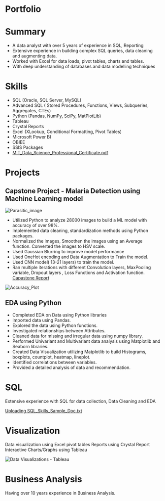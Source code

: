 # Portfolio
# Summary
-	A data analyst with over 5 years of experience in SQL, Reporting
-	Extensive experience in building complex SQL queries, data cleaning and augmenting data.
-	Worked with Excel for data loads, pivot tables, charts and tables.
-	With deep understanding of databases and data modelling techniques

# Skills
* SQL (Oracle, SQL Server, MySQL)
*	Advanced SQL ( Stored Procedures, Functions, Views, Subqueries, Aggregates, CTEs)
*	Python (Pandas, NumPy, SciPy, MatPlotLib)
*	Tableau
*	Crystal Reports
*	Excel (XLookup, Conditional Formatting, Pivot Tables)
*	Microsoft Power BI
*	OBIEE
*	SSIS Packages  
*	[MIT_Data_Science_Professional_Certificate.pdf](https://github.com/user-attachments/files/18304066/MIT_Data_Science_Professional_Certificate.pdf)

# Projects
## Capstone Project - Malaria Detection using Machine Learning model
![Parasitic_image](https://github.com/user-attachments/assets/03ab4689-92f7-43f4-87b3-a28aab754735)

*	Utilized Python to analyze 28000 images to build a ML model with accuracy of over 98%.
*	Implemented data cleaning, standardization methods using Python packages. 
*	Normalized the images, Smoothen the images using an Average function. Converted the images to HSV scale.
*	Used Gaussian Blurring to improve model performance
*	Used OneHot encoding and Data Augmentation to Train the model.
*	Used CNN model( 13-21 layers) to train the model.
*	Ran multiple iterations with different Convolution layers, MaxPooling variable, Dropout layers , Loss Functions and Activation function.
[Capastone Report](https://github.com/sourimva/Portfolio/blob/f1ec7b2ca9767db54551d5fdd1c9551fa856c884/Capstone_Malaria_Detection_DeepLearning_Final_Presentation.pdf)  
  
![Accuracy_Plot](https://github.com/user-attachments/assets/5e70a614-3bb1-4543-9897-4445d5d86ad8)

## EDA using Python
*	Completed EDA on Data using Python libraries
*	Imported data using Pandas.
*	Explored the data using Python functions.
*	Investigated relationships between Attributes. 
*	Cleaned data for missing and irregular data using numpy library.
*	Performed Univariant and Multivariant data analysis using Matplotlib and Seaborn libraries.
*	Created Data Visualization utilizing Matplotlib to build Histograms, boxplots, countplot, heatmap, lineplot.
*	Identified correlations between variables. 
*	Provided a detailed analysis of data and recommendation.


# SQL
Extensive experience with SQL for data collection, Data Cleaning and EDA

[Uploading SQL_Skills_Sample_Doc.txt](SQL_Skills_Sample_Doc.txt)


# Visualization
Data visualization using Excel pivot tables
Reports using Crystal Report
Interactive Charts/Graphs using Tableau

![Data Visualizations - Tableau](https://public.tableau.com/app/profile/souri.maddipatti2497/vizzes)

# Business Analysis 
Having over 10 years experience in Business Analysis.

